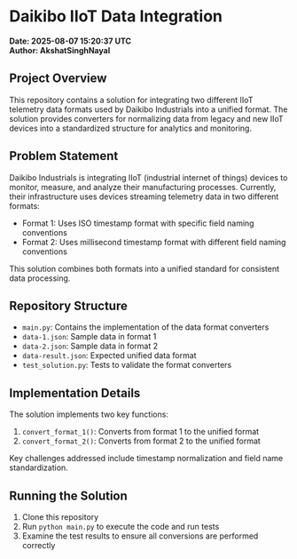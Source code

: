 # Daikibo IIoT Data Integration

**Date: 2025-08-07 15:20:37 UTC**  
**Author: AkshatSinghNayal**

## Project Overview

This repository contains a solution for integrating two different IIoT telemetry data formats used by Daikibo Industrials into a unified format. The solution provides converters for normalizing data from legacy and new IIoT devices into a standardized structure for analytics and monitoring.

## Problem Statement

Daikibo Industrials is integrating IIoT (industrial internet of things) devices to monitor, measure, and analyze their manufacturing processes. Currently, their infrastructure uses devices streaming telemetry data in two different formats:
- Format 1: Uses ISO timestamp format with specific field naming conventions
- Format 2: Uses millisecond timestamp format with different field naming conventions

This solution combines both formats into a unified standard for consistent data processing.

## Repository Structure

- `main.py`: Contains the implementation of the data format converters
- `data-1.json`: Sample data in format 1
- `data-2.json`: Sample data in format 2
- `data-result.json`: Expected unified data format
- `test_solution.py`: Tests to validate the format converters

## Implementation Details

The solution implements two key functions:
1. `convert_format_1()`: Converts from format 1 to the unified format
2. `convert_format_2()`: Converts from format 2 to the unified format

Key challenges addressed include timestamp normalization and field name standardization.

## Running the Solution

1. Clone this repository
2. Run `python main.py` to execute the code and run tests
3. Examine the test results to ensure all conversions are performed correctly